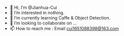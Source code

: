- 👋 Hi, I’m @Jianhua-Cui
- 👀 I’m interested in nothing.
- 🌱 I’m currently learning Caffe & Object Detection.
- 💞️ I’m looking to collaborate on ...
- 📫 How to reach me : Email cui1651088398@163.com

<!---
Jianhua-Cui/Jianhua-Cui is a ✨ special ✨ repository because its `README.md` (this file) appears on your GitHub profile.
You can click the Preview link to take a look at your changes.
--->
